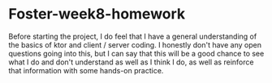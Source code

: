 # Foster-week8-homework

Before starting the project, I do feel that I have a general understanding of the basics of ktor and client / server coding.
I honestly don't have any open questions going into this, but I can say that this will be a good chance to see what I do and don't understand as well as I think I do,
as well as reinforce that information with some hands-on practice.
